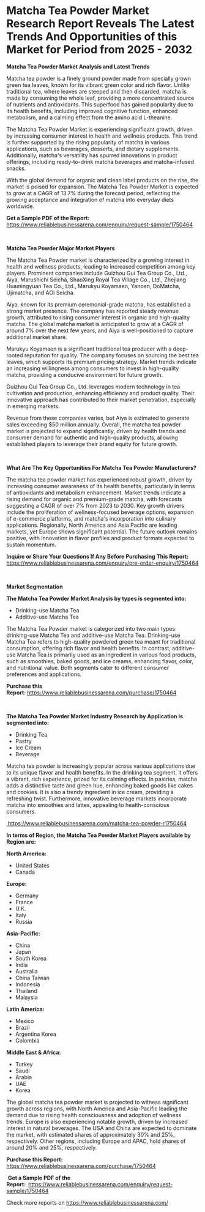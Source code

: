 <p><h1>Matcha Tea Powder Market Research Report Reveals The Latest Trends And Opportunities of this Market for Period from 2025 - 2032</h1></p><p><strong>Matcha Tea Powder Market Analysis and Latest Trends</strong></p>
<p><p>Matcha tea powder is a finely ground powder made from specially grown green tea leaves, known for its vibrant green color and rich flavor. Unlike traditional tea, where leaves are steeped and then discarded, matcha is made by consuming the whole leaf, providing a more concentrated source of nutrients and antioxidants. This superfood has gained popularity due to its health benefits, including improved cognitive function, enhanced metabolism, and a calming effect from the amino acid L-theanine.</p><p>The Matcha Tea Powder Market is experiencing significant growth, driven by increasing consumer interest in health and wellness products. This trend is further supported by the rising popularity of matcha in various applications, such as beverages, desserts, and dietary supplements. Additionally, matcha's versatility has spurred innovations in product offerings, including ready-to-drink matcha beverages and matcha-infused snacks.</p><p>With the global demand for organic and clean label products on the rise, the market is poised for expansion. The Matcha Tea Powder Market is expected to grow at a CAGR of 13.7% during the forecast period, reflecting the growing acceptance and integration of matcha into everyday diets worldwide.</p></p>
<p><strong>Get a Sample PDF of the Report:&nbsp;</strong> <a href="https://www.reliablebusinessarena.com/enquiry/request-sample/1750464?utm_campaign=2337&utm_medium=2&utm_source=Github&utm_content=ia&utm_term=14022025&utm_id=matcha-tea-powder">https://www.reliablebusinessarena.com/enquiry/request-sample/1750464</a></p>
<p>&nbsp;</p>
<p><strong>Matcha Tea Powder Major Market Players</strong></p>
<p><p>The Matcha Tea Powder market is characterized by a growing interest in health and wellness products, leading to increased competition among key players. Prominent companies include Guizhou Gui Tea Group Co., Ltd., Aiya, Marushichi Seicha, ShaoXing Royal Tea Village Co., Ltd., Zhejiang Huamingyuan Tea Co., Ltd., Marukyu Koyamaen, Yanoen, DoMatcha, Ujimatcha, and AOI Seicha.</p><p>Aiya, known for its premium ceremonial-grade matcha, has established a strong market presence. The company has reported steady revenue growth, attributed to rising consumer interest in organic and high-quality matcha. The global matcha market is anticipated to grow at a CAGR of around 7% over the next few years, and Aiya is well-positioned to capture additional market share.</p><p>Marukyu Koyamaen is a significant traditional tea producer with a deep-rooted reputation for quality. The company focuses on sourcing the best tea leaves, which supports its premium pricing strategy. Market trends indicate an increasing willingness among consumers to invest in high-quality matcha, providing a conducive environment for future growth.</p><p>Guizhou Gui Tea Group Co., Ltd. leverages modern technology in tea cultivation and production, enhancing efficiency and product quality. Their innovative approach has contributed to their market penetration, especially in emerging markets.</p><p>Revenue from these companies varies, but Aiya is estimated to generate sales exceeding $50 million annually. Overall, the matcha tea powder market is projected to expand significantly, driven by health trends and consumer demand for authentic and high-quality products, allowing established players to leverage their brand equity for future growth.</p></p>
<p>&nbsp;</p>
<p><strong>What Are The Key Opportunities For Matcha Tea Powder Manufacturers?</strong></p>
<p><p>The matcha tea powder market has experienced robust growth, driven by increasing consumer awareness of its health benefits, particularly in terms of antioxidants and metabolism enhancement. Market trends indicate a rising demand for organic and premium-grade matcha, with forecasts suggesting a CAGR of over 7% from 2023 to 2030. Key growth drivers include the proliferation of wellness-focused beverage options, expansion of e-commerce platforms, and matcha's incorporation into culinary applications. Regionally, North America and Asia Pacific are leading markets, yet Europe shows significant potential. The future outlook remains positive, with innovation in flavor profiles and product formats expected to sustain momentum.</p></p>
<p><strong>Inquire or Share Your Questions If Any Before Purchasing This Report:</strong> <a href="https://www.reliablebusinessarena.com/enquiry/pre-order-enquiry/1750464?utm_campaign=2337&utm_medium=2&utm_source=Github&utm_content=ia&utm_term=14022025&utm_id=matcha-tea-powder">https://www.reliablebusinessarena.com/enquiry/pre-order-enquiry/1750464</a></p>
<p>&nbsp;</p>
<p><strong>Market Segmentation</strong></p>
<p><strong>The Matcha Tea Powder Market Analysis by types is segmented into:</strong></p>
<p><ul><li>Drinking-use Matcha Tea</li><li>Additive-use Matcha Tea</li></ul></p>
<p><p>The Matcha Tea Powder market is categorized into two main types: drinking-use Matcha Tea and additive-use Matcha Tea. Drinking-use Matcha Tea refers to high-quality powdered green tea meant for traditional consumption, offering rich flavor and health benefits. In contrast, additive-use Matcha Tea is primarily used as an ingredient in various food products, such as smoothies, baked goods, and ice creams, enhancing flavor, color, and nutritional value. Both segments cater to different consumer preferences and applications.</p></p>
<p><strong>Purchase this Report:&nbsp;</strong><a href="https://www.reliablebusinessarena.com/purchase/1750464?utm_campaign=2337&utm_medium=2&utm_source=Github&utm_content=ia&utm_term=14022025&utm_id=matcha-tea-powder">https://www.reliablebusinessarena.com/purchase/1750464</a></p>
<p>&nbsp;</p>
<p><strong>The Matcha Tea Powder Market Industry Research by Application is segmented into:</strong></p>
<p><ul><li>Drinking Tea</li><li>Pastry</li><li>Ice Cream</li><li>Beverage</li></ul></p>
<p><p>Matcha tea powder is increasingly popular across various applications due to its unique flavor and health benefits. In the drinking tea segment, it offers a vibrant, rich experience, prized for its calming effects. In pastries, matcha adds a distinctive taste and green hue, enhancing baked goods like cakes and cookies. It is also a trendy ingredient in ice cream, providing a refreshing twist. Furthermore, innovative beverage markets incorporate matcha into smoothies and lattes, appealing to health-conscious consumers.</p></p>
<p><a href="https://www.reliablebusinessarena.com/matcha-tea-powder-r1750464?utm_campaign=2337&utm_medium=2&utm_source=Github&utm_content=ia&utm_term=14022025&utm_id=matcha-tea-powder">&nbsp;https://www.reliablebusinessarena.com/matcha-tea-powder-r1750464</a></p>
<p><strong>In terms of Region, the Matcha Tea Powder Market Players available by Region are:</strong></p>
<p>
    <p> <strong> North America: </strong>
        <ul>
            <li>United States</li>
            <li>Canada</li>
        </ul>
        </p> 
    <p> <strong> Europe: </strong>
        <ul>
            <li>Germany</li>
            <li>France</li>
            <li>U.K.</li>
            <li>Italy</li>
            <li>Russia</li>
        </ul>
        </p> 
    <p> <strong> Asia-Pacific: </strong>
        <ul>
            <li>China</li>
            <li>Japan</li>
            <li>South Korea</li>
            <li>India</li>
            <li>Australia</li>
            <li>China Taiwan</li>
            <li>Indonesia</li>
            <li>Thailand</li>
            <li>Malaysia</li>
        </ul>
        </p> 
    <p> <strong> Latin America: </strong>
        <ul>
            <li>Mexico</li>
            <li>Brazil</li>
            <li>Argentina Korea</li>
            <li>Colombia</li>
        </ul>
        </p> 
    <p> <strong> Middle East & Africa: </strong>
        <ul>
            <li>Turkey</li>
            <li>Saudi</li>
            <li>Arabia</li>
            <li>UAE</li>
            <li>Korea</li>
        </ul>
    </p>
    </p>
<p><p>The global matcha tea powder market is projected to witness significant growth across regions, with North America and Asia-Pacific leading the demand due to rising health consciousness and adoption of wellness trends. Europe is also experiencing notable growth, driven by increased interest in natural beverages. The USA and China are expected to dominate the market, with estimated shares of approximately 30% and 25%, respectively. Other regions, including Europe and APAC, hold shares of around 20% and 25%, respectively.</p></p>
<p><strong>Purchase this Report: </strong><a href="https://www.reliablebusinessarena.com/purchase/1750464?utm_campaign=2337&utm_medium=2&utm_source=Github&utm_content=ia&utm_term=14022025&utm_id=matcha-tea-powder">https://www.reliablebusinessarena.com/purchase/1750464</a></p>
<p>&nbsp;<strong>Get a Sample PDF of the Report:&nbsp;&nbsp;</strong><a href="https://www.reliablebusinessarena.com/enquiry/request-sample/1750464?utm_campaign=2337&utm_medium=2&utm_source=Github&utm_content=ia&utm_term=14022025&utm_id=matcha-tea-powder">https://www.reliablebusinessarena.com/enquiry/request-sample/1750464</a></p>
<p><strong></strong></p>
<p>Check more reports on <a href="https://www.reliablebusinessarena.com/?utm_campaign=2337&utm_medium=2&utm_source=Github&utm_content=ia&utm_term=14022025&utm_id=matcha-tea-powder">https://www.reliablebusinessarena.com/</a></p>